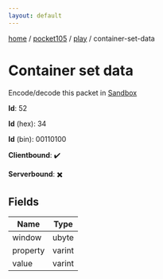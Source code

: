 ```yaml
---
layout: default
---
```


[home](/)  /  [pocket105](/protocol/pocket105)  /  [play](/protocol/pocket105/play)  /  container-set-data

# Container set data

Encode/decode this packet in [Sandbox](../../../sandbox/pocket105#Play.ContainerSetData)

**Id**: 52

**Id** (hex): 34

**Id** (bin): 00110100

**Clientbound**: ✔️

**Serverbound**: ✖️

## Fields

Name | Type
---|---
window | ubyte
property | varint
value | varint
